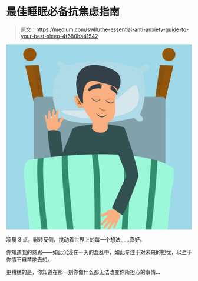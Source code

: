 # 最佳睡眠必备抗焦虑指南

> 原文：<https://medium.com/swlh/the-essential-anti-anxiety-guide-to-your-best-sleep-4f680ba41542>

![](img/0cd8ba3b0f2459d4753045211eb51c98.png)

凌晨 3 点，辗转反侧，搅动着世界上的每一个想法……真好。

你知道我的意思——如此沉浸在一天的混乱中，如此专注于对未来的担忧，以至于你情不自禁地去想。

更糟糕的是，你知道在那一刻你做什么都无法改变你所担心的事情…